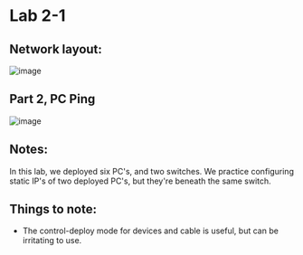 # Lab 2-1

## Network layout:

![image](https://user-images.githubusercontent.com/12242178/188706767-0bb16c8b-6f5d-4b1e-b04e-0ed7f1245c25.png)

## Part 2, PC Ping

![image](https://user-images.githubusercontent.com/12242178/188707032-bf70de9b-8f50-461e-bc4b-f7475e0ebc86.png)

## Notes:

In this lab, we deployed six PC's, and two switches. We practice configuring static IP's of two deployed PC's, but they're beneath the same switch.

## Things to note:

* The control-deploy mode for devices and cable is useful, but can be irritating to use.
